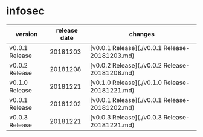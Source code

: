 # infosec	


|version|release date|changes|
|---|---|---|
|v0.0.1 Release|20181203|[v0.0.1 Release](./v0.0.1 Release-20181203.md)|
|v0.0.2 Release|20181208|[v0.0.2 Release](./v0.0.2 Release-20181208.md)|
|v0.1.0 Release|20181221|[v0.1.0 Release](./v0.1.0 Release-20181221.md)|
|v0.0.1 Release|20181202|[v0.0.1 Release](./v0.0.1 Release-20181202.md)|
|v0.0.3 Release|20181221|[v0.0.3 Release](./v0.0.3 Release-20181221.md)|
